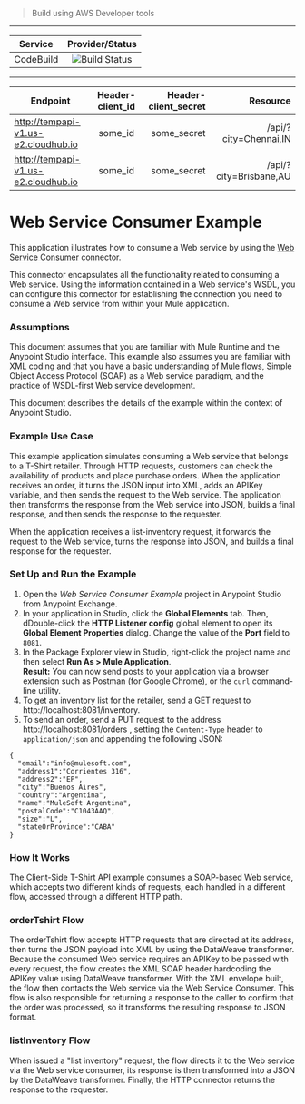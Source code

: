 

> Build using AWS Developer tools

---

| Service        | Provider/Status  |
| -------------  |:----------------:|
| CodeBuild      | ![Build Status](https://codebuild.ap-southeast-2.amazonaws.com/badges?uuid=eyJlbmNyeXB0ZWREYXRhIjoiNXBkVFhHb2Q3V0dFTDZkMjlqYUswQmlZd2o2dVluZm10QVNhT1NOUWlmTDBCWGVzT2xsU0tPK2dONTFtTUpyR1RSTDZGNk5lUUU5UDErRTYwT1NRYUJFPSIsIml2UGFyYW1ldGVyU3BlYyI6ImJvL0V3YzNMVWFXbXdyT0UiLCJtYXRlcmlhbFNldFNlcmlhbCI6MX0%3D&branch=master) |

---

| Endpoint        | Header-client_id  | Header-client_secret  | Resource |
| -------------   |:----------------:| ----------------:| ----------------:|
| http://tempapi-v1.us-e2.cloudhub.io       | some_id | some_secret | /api/?city=Chennai,IN |
| http://tempapi-v1.us-e2.cloudhub.io       | some_id | some_secret | /api/?city=Brisbane,AU |










# Web Service Consumer Example #

This application illustrates how to consume a Web service by using the [Web Service Consumer](https://docs.mulesoft.com/connectors/web-service-consumer) connector.


This connector encapsulates all the functionality related to consuming a Web service. Using the information contained in a Web service's WSDL, you can configure this connector for establishing the connection you need to consume a Web service from within your Mule application.

### Assumptions

This document assumes that you are familiar with Mule Runtime and the Anypoint Studio interface. This example also assumes you are familiar with XML coding and that you have a basic understanding of [Mule flows](https://docs.mulesoft.com/mule4-user-guide/v/4.1/about-flows), Simple Object Access Protocol (SOAP) as a Web service paradigm, and the practice of WSDL-first Web service development.

This document describes the details of the example within the context of Anypoint Studio.

### Example Use Case ###

This example application simulates consuming a Web service that belongs to a T-Shirt retailer. Through HTTP requests, customers can check the availability of products and place purchase orders. When the application receives an order, it turns the JSON input into XML, adds an APIKey variable, and then sends the request to the Web service. The application then transforms the response from the Web service into JSON, builds a final response, and then sends the response to the requester.

When the application receives a list-inventory request, it forwards the request to the Web service, turns the response into JSON, and builds a final response for the requester.

### Set Up and Run the Example ###

1. Open the *Web Service Consumer Example* project in Anypoint Studio from Anypoint Exchange.
2. In your application in Studio, click the **Global Elements** tab. Then, dDouble-click the **HTTP Listener config** global element to open its **Global Element Properties** dialog. Change the value of the **Port** field to `8081`.
3. In the Package Explorer view in Studio, right-click the project name and then select **Run As > Mule Application**.  
**Result:** You can now send posts to your application via a browser extension such as Postman (for Google Chrome), or the `curl` command-line utility.
1. To get an inventory list for the retailer, send a GET request to http://localhost:8081/inventory.
1. To send an order, send a PUT request to the address http://localhost:8081/orders , setting the `Content-Type` header to `application/json` and appending the following JSON:

```
{
  "email":"info@mulesoft.com",
  "address1":"Corrientes 316",
  "address2":"EP",
  "city":"Buenos Aires",
  "country":"Argentina",
  "name":"MuleSoft Argentina",
  "postalCode":"C1043AAQ",
  "size":"L",
  "stateOrProvince":"CABA"
}
```

### How It Works ###

The Client-Side T-Shirt API example consumes a SOAP-based Web service, which accepts two different kinds of requests, each handled in a different flow, accessed through a different HTTP path.

### orderTshirt Flow

The orderTshirt flow accepts HTTP requests that are directed at its address, then turns the JSON payload into XML by using the DataWeave transformer. Because the consumed Web service requires an APIKey to be passed with every request, the flow creates the XML SOAP header hardcoding the APIKey value using DataWeave transformer. With the XML envelope built, the flow then contacts the Web service via the Web Service Consumer. This flow is also responsible for returning a response to the caller to confirm that the order was processed, so it transforms the resulting response to JSON format.

### listInventory Flow

When issued a "list inventory" request, the flow directs it to the Web service via the Web service consumer, its response is then transformed into a JSON by the DataWeave transformer. Finally, the HTTP connector returns the response to the requester.
